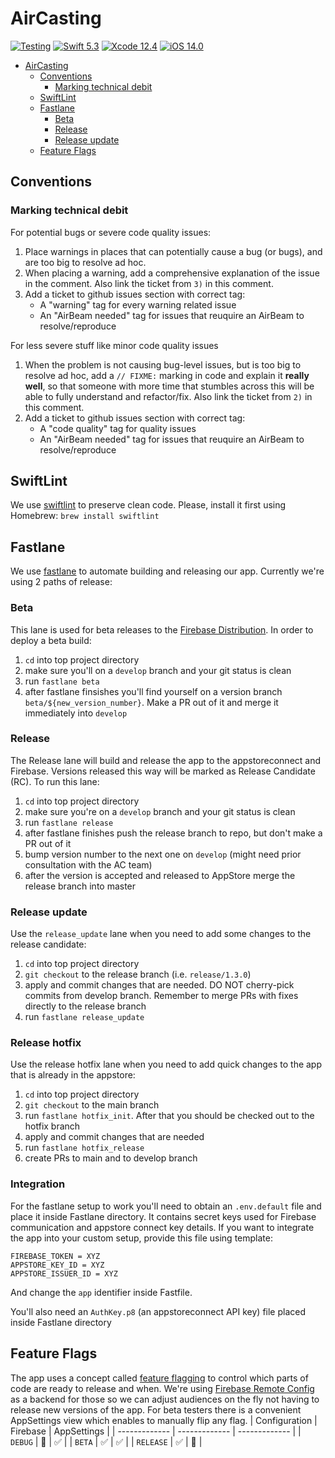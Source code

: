 # AirCasting
[![Testing](https://github.com/HabitatMap/AirCastingiOS/actions/workflows/tests.yml/badge.svg)](https://github.com/HabitatMap/AirCastingiOS/actions/workflows/tests.yml)
[![Swift 5.3](https://img.shields.io/badge/Swift-5.3-green.svg)](https://swift.org)
[![Xcode 12.4](https://img.shields.io/badge/Xcode-12.4-green.svg)](https://developer.apple.com/xcode/)
[![iOS 14.0](https://img.shields.io/badge/iOS-14.0-green.svg)](https://developer.apple.com/ios/)

- [AirCasting](#aircasting)
  * [Conventions](#conventions)
    + [Marking technical debit](#tech-debit-marking)
  * [SwiftLint](#swiftlint)
  * [Fastlane](#fastlane)
    + [Beta](#beta)
    + [Release](#release)
    + [Release update](#release-update)
  * [Feature Flags](#feature-flags)
  
## Conventions
<a id="tech-debit-marking"></a>
### Marking technical debit
For potential bugs or severe code quality issues:
1. Place warnings in places that can potentially cause a bug (or bugs), and are too big to resolve ad hoc.
2. When placing a warning, add a comprehensive explanation of the issue in the comment. Also link the ticket from `3)` in this comment.
3. Add a ticket to github issues section with correct tag:
    + A "warning" tag for every warning related issue
    + An "AirBeam needed" tag for issues that reuquire an AirBeam to resolve/reproduce

For less severe stuff like minor code quality issues
1. When the problem is not causing bug-level issues, but is too big to resolve ad hoc, add a `// FIXME:` marking in code and explain it **really well**, so that someone with more time that stumbles across this will be able to fully understand and refactor/fix. Also link the ticket from `2)` in this comment.
2. Add a ticket to github issues section with correct tag:
    * A "code quality" tag for quality issues
    * An "AirBeam needed" tag for issues that reuquire an AirBeam to resolve/reproduce

## SwiftLint
We use [swiftlint](https://github.com/realm/SwiftLint) to preserve clean code.
Please, install it first using Homebrew: `brew install swiftlint`

## Fastlane
We use [fastlane](https://fastlane.tools) to automate building and releasing our app. Currently we're using 2 paths of release:
### Beta
This lane is used for beta releases to the [Firebase Distribution](https://firebase.google.com/docs/app-distribution). In order to deploy a beta build:
1. `cd` into top project directory
2. make sure you'll on a `develop` branch and your git status is clean
3. run `fastlane beta`
4. after fastlane finsishes you'll find yourself on a version branch `beta/${new_version_number}`. Make a PR out of it and merge it immediately into `develop`  

### Release
The Release lane will build and release the app to the appstoreconnect and Firebase. Versions released this way will be marked as Release Candidate (RC). To run this lane:
1. `cd` into top project directory
2. make sure you're on a `develop` branch and your git status is clean
3. run `fastlane release`
4. after fastlane finishes push the release branch to repo, but don't make a PR out of it
5. bump version number to the next one on `develop` (might need prior consultation with the AC team)
6. after the version is accepted and released to AppStore merge the release branch into master

<a id="release-update"></a>
### Release update
Use the `release_update` lane when you need to add some changes to the release candidate:
1. `cd` into top project directory
2. `git checkout` to the release branch (i.e. `release/1.3.0`)
3. apply and commit changes that are needed. DO NOT cherry-pick commits from develop branch. Remember to merge PRs with fixes directly to the release branch
4. run `fastlane release_update` 

### Release hotfix
Use the release hotfix lane when you need to add quick changes to the app that is already in the appstore:
1. `cd` into top project directory
2. `git checkout` to the main branch
3. run `fastlane hotfix_init`. After that you should be checked out to the hotfix branch
4. apply and commit changes that are needed
5. run `fastlane hotfix_release`
6. create PRs to main and to develop branch 

### Integration
For the fastlane setup to work you'll need to obtain an `.env.default` file and place it inside Fastlane directory. It contains secret keys used for Firebase communication and appstore connect key details. 
If you want to integrate the app into your custom setup, provide this file using template:
```
FIREBASE_TOKEN = XYZ
APPSTORE_KEY_ID = XYZ
APPSTORE_ISSUER_ID = XYZ
```
And change the `app` identifier inside Fastfile.

You'll also need an `AuthKey.p8` (an appstoreconnect API key) file placed inside Fastlane directory

## Feature Flags
The app uses a concept called [feature flagging](https://martinfowler.com/articles/feature-toggles.html) to control which parts of code are ready to release and when. We're using [Firebase Remote Config](https://firebase.google.com/docs/remote-config) as a backend for those so we can adjust audiences on the fly not having to release new versions of the app. For beta testers there is a convenient AppSettings view which enables to manually flip any flag.
| Configuration  | Firebase | AppSettings |
| ------------- | ------------- | ------------- |
| `DEBUG` | 🛑 | ✅ |
| `BETA` | ✅ | ✅ |
| `RELEASE` | ✅ | 🛑 |

